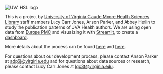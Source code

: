 
![UVA HSL logo](https://user-images.githubusercontent.com/61550284/121027476-fd048e00-c774-11eb-963c-320792136746.jpg)

This is a project by [University of Virginia Claude Moore Health Sciences Library](https://guides.hsl.virginia.edu/home) staff members Lucy Carr Jones, Anson Parker, and Abbey Heflin to study the publication patterns of UVA Health authors. We are using open data from [Europe PMC](https://europepmc.org/RestfulWebService) and visualizing it with [Streamlit](https://streamlit.io/sharing), to create a [dashboard](https://guides.hsl.virginia.edu/open-data).

More details about the process can be found [here](https://guides.hsl.virginia.edu/it-services-blog/zoombites/Open-publishing-and-citation-dashboard-with-EuropePMC-data-in-Python-and-) and [here](https://guides.hsl.virginia.edu/it-services-blog/zoombites/Exploratory-data-analysis-with-streamlit-sweetviz-and-pandas-profiling).

For questions about our development process, please contact Anson Parker at adp6j@virginia.edu and for questions about data sources or research, please contact Lucy Carr Jones at lgc3t@virginia.edu.
